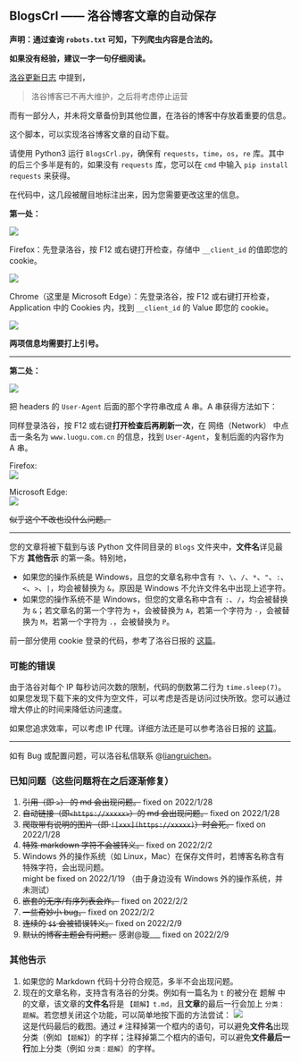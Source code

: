 ## BlogsCrl —— 洛谷博客文章的自动保存

**声明：通过查询 `robots.txt` 可知，下列爬虫内容是合法的。**

**如果没有经验，建议一字一句仔细阅读。**

[洛谷更新日志](https://www.luogu.com.cn/discuss/223773) 中提到，

> 洛谷博客已不再大维护，之后将考虑停止运营

而有一部分人，并未将文章备份到其他位置，在洛谷的博客中存放着重要的信息。

这个脚本，可以实现洛谷博客文章的自动下载。

请使用 Python3 运行 `BlogsCrl.py`，确保有 `requests`，`time`，`os`，`re` 库。其中的后三个多半是有的，如果没有 `requests` 库，您可以在 `cmd` 中输入 `pip install requests` 来获得。

在代码中，这几段被醒目地标注出来，因为您需要更改这里的信息。

**第一处：**

![](https://s4.ax1x.com/2022/01/27/7XdRTU.png)

Firefox：先登录洛谷，按 F12 或右键打开检查，存储中 `__client_id` 的值即您的 cookie。

![](https://s4.ax1x.com/2022/01/27/7XwOuq.png)

Chrome（这里是 Microsoft Edge）：先登录洛谷，按 F12 或右键打开检查，Application 中的 Cookies 内，找到  `__client_id` 的 Value 即您的 cookie。

![](https://s4.ax1x.com/2022/01/29/HSOS8P.png)

**两项信息均需要打上引号。**

-----

**第二处：**

![](https://s4.ax1x.com/2022/01/27/7XIZ60.png)

把 headers 的 `User-Agent` 后面的那个字符串改成 A 串。A 串获得方法如下：

同样登录洛谷，按 F12 或右键**打开检查后再刷新一次**，在 网络（Network） 中点击一条名为 `www.luogu.com.cn` 的信息，找到 `User-Agent`，复制后面的内容作为 A 串。

Firefox:  
![](https://s4.ax1x.com/2022/01/27/7X2RJ0.png)

Microsoft Edge:  
![](https://s4.ax1x.com/2022/01/29/HSjwAH.png)

~~似乎这个不改也没什么问题。~~

------

您的文章将被下载到与该 Python 文件同目录的 `Blogs` 文件夹中，**文件名**详见最下方 **其他告示** 的第一条。特别地，
- 如果您的操作系统是 Windows，且您的文章名称中含有 `?`、`\`、`/`、`*`、`"`、`:`、`<`、`>`、`|`，均会被替换为 `&`，原因是 Windows 不允许文件名中出现上述字符。
- 如果您的操作系统不是 Windows，但您的文章名称中含有 `:`、`/`，均会被替换为 `&`；若文章名的第一个字符为 `+`，会被替换为 `A`，若第一个字符为 `-`，会被替换为 `M`，若第一个字符为 `.`，会被替换为 `P`。


前一部分使用 cookie 登录的代码，参考了洛谷日报的 [这篇](https://www.luogu.com.cn/blog/12cow/python)。

### 可能的错误

由于洛谷对每个 IP 每秒访问次数的限制，代码的倒数第二行为 `time.sleep(7)`。如果您发现下载下来的文件为空文件，可以考虑是否是访问过快所致。您可以通过增大停止的时间来降低访问速度。

如果您追求效率，可以考虑 IP 代理。详细方法还是可以参考洛谷日报的 [这篇](https://www.luogu.com.cn/blog/12cow/python)。

------

如有 Bug 或配置问题，可以洛谷私信联系 @[liangruichen](https://www.luogu.com.cn/user/409236)。

### 已知问题（这些问题将在之后逐渐修复）

1. ~~引用（即 `>`） 的 md 会出现问题。~~ fixed on 2022/1/28
2. ~~自动链接（即`<https://xxxxx>`）的 md 会出现问题。~~ fixed on 2022/1/28
3. ~~爬取带有说明的图片（即 `![xxx](https://xxxxx)`）时会死。~~ fixed on 2022/1/28
4. ~~特殊 markdown 字符不会被转义。~~ fixed on 2022/2/2
5. Windows 外的操作系统（如 Linux，Mac）在保存文件时，若博客名称含有特殊字符，会出现问题。  
    might be fixed on 2022/1/19 （由于身边没有 Windows 外的操作系统，并未测试）
6. ~~嵌套的无序/有序列表会炸。~~ fixed on 2022/2/2
7. ~~一些奇妙小 bug。~~ fixed on 2022/2/2
8. ~~连续的 `$$` 会被错误转义。~~ fixed on 2022/2/9
9. ~~默认的博客主题会有问题。~~ 感谢@璇___  fixed on 2022/2/9 

### 其他告示
1. 如果您的 Markdown 代码十分符合规范，多半不会出现问题。
2. 现在的文章名称，支持含有洛谷的分类。例如有一篇名为 `t` 的被分在 题解 中的文章，该文章的**文件名**将是 `【题解】t.md`，且**文章**的最后一行会加上 `分类：题解`。若您想关闭这个功能，可以简单地按下面的方法尝试：
  ![](https://s4.ax1x.com/2022/01/29/H9pLiF.png)  
  这是代码最后的截图。通过 `#` 注释掉第一个框内的语句，可以避免**文件名**出现分类（例如 `【题解】`）的字样；注释掉第二个框内的语句，可以避免**文件最后一行**加上分类（例如 `分类：题解`）的字样。
